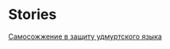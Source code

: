 # Stories

[Самосожжение в защиту удмуртского языка](https://meduza.io/feature/2019/09/19/posledniy-argument-v-dlinnom-spore)

